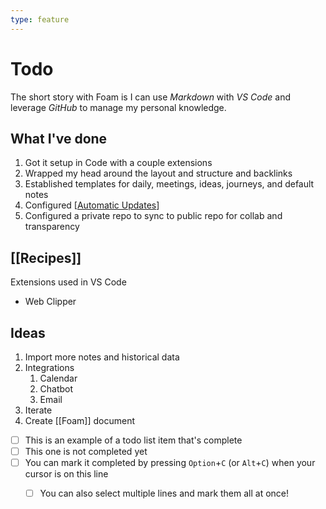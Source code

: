 ```yaml
---
type: feature
---
```

# Todo

The short story with Foam is I can use *Markdown* with *VS Code* and leverage *GitHub* to manage my personal knowledge.

## What I've done

1. Got it setup in Code with a couple extensions
2. Wrapped my head around the layout and structure and backlinks 
3. Established templates for daily, meetings, ideas, journeys, and default notes
4. Configured [[Automatic Updates]] 
5. Configured a private repo to sync to public repo for collab and transparency 

## [[Recipes]]

Extensions used in VS Code
- Web Clipper


## Ideas

1. Import more notes and historical data
2. Integrations
   1. Calendar
   2. Chatbot
   3. Email
3. Iterate
4. Create [[Foam]] document

- [ ] This is an example of a todo list item that's complete
- [ ] This one is not completed yet
- [ ] You can mark it completed by pressing `Option`+`C` (or `Alt`+`C`) when your cursor is on this line
  - [ ] You can also select multiple lines and mark them all at once!




[//begin]: # "Autogenerated link references for markdown compatibility"
[Automatic Updates]: <Ideas/Automatic Updates.md> "Automatic Updates"
[//end]: # "Autogenerated link references"
